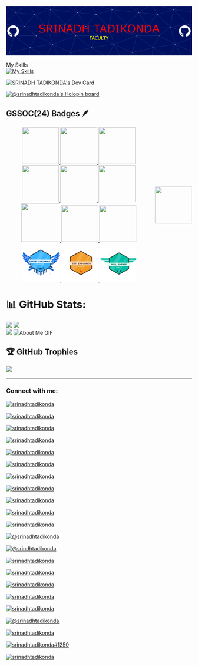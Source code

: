 ![Header](./logo.png)

<!--
**srinadhtadikonda/srinadhtadikonda** is a ✨ _special_ ✨ repository because its `README.md` (this file) appears on your GitHub profile.

Here are some ideas to get you started:

- 🔭 I’m currently working on ...
- 🌱 I’m currently learning ...
- 👯 I’m looking to collaborate on ...
- 🤔 I’m looking for help with ...
- 💬 Ask me about ...
- 📫 How to reach me: ...
- 😄 Pronouns: ...
- ⚡ Fun fact: ...
-->
My Skills<br>
[![My Skills](https://skillicons.dev/icons?i=c,cpp,java,python,django,flask,r,dotnet,html,css,javascript,bootstrap,angular,react,typescript,nodejs,php,mysql,windows,linux,codepen,eclipse,replit,vim,git,github)](https://skillicons.dev)

<a href="https://app.daily.dev/srinadhfaculty"><img src="https://api.daily.dev/devcards/v2/XTcO2bH5N6qBvFFUGmZBy.png?type=default&r=uyo" width="356" alt="SRINADH TADIKONDA's Dev Card"/></a>

[![@srinadhtadikonda's Holopin board](https://holopin.me/srinadhtadikonda)](https://holopin.io/@srinadhtadikonda)


## GSSOC(24) Badges 🪶
<div style='display:flex; align-items:center; gap: 10px;' align='center'><a href="https://gssoc.girlscript.tech/leaderboard">
<img src="https://raw.githubusercontent.com/GSSoC24/Postman-Challenge/main/docs/assets/Postman%20White.png" width="100px" height="100px" />
  <img src="https://raw.githubusercontent.com/GSSoC24/Postman-Challenge/main/docs/assets/1.png" width="100px" height="100px" />
  <img src="https://raw.githubusercontent.com/GSSoC24/Postman-Challenge/main/docs/assets/2.png" width="100px" height="100px" />
  <img src="https://raw.githubusercontent.com/GSSoC24/Postman-Challenge/main/docs/assets/3.png" width="100px" height="100px" />
  <img src="https://raw.githubusercontent.com/GSSoC24/Postman-Challenge/main/docs/assets/4.png" width="100px" height="100px" />
  <img src="https://raw.githubusercontent.com/GSSoC24/Postman-Challenge/main/docs/assets/5.png" width="100px" height="100px" />
  <img src="https://raw.githubusercontent.com/GSSoC24/Postman-Challenge/main/docs/assets/6.png" width="105px" height="105px" />
  <img src="https://raw.githubusercontent.com/GSSoC24/Postman-Challenge/main/docs/assets/7.png" width="100px" height="100px" />
  <img src="https://raw.githubusercontent.com/GSSoC24/Postman-Challenge/main/docs/assets/8.png" width="100px" height="100px" />
  <img src="https://raw.githubusercontent.com/GSSoC24/Contributor/refs/heads/main/assets/Code%20Luminary.png" width="105px" height="105px" />
  <img src="https://raw.githubusercontent.com/GSSoC24/Contributor/refs/heads/main/assets/Git%20Explorer.png" width="100px" height="100px" />
  <img src="https://raw.githubusercontent.com/GSSoC24/Contributor/refs/heads/main/assets/Pull%20Expert.png" width="100px" height="100px" /></a>
  <img src="https://raw.githubusercontent.com/GSSoC24/Hack-Web3Conf/refs/heads/main/assets/Hack-Web3Conf%202024%20Badge%20(2).png" width="100px" height="100px" />
</div>

# 📊 GitHub Stats:
![](https://github-readme-stats.vercel.app/api/top-langs/?username=srinadhtadikonda&theme=radical&border=false&include_all_commits=true&count_private=true&layout=compact)
![](https://github-readme-stats.vercel.app/api?username=srinadhtadikonda&theme=radical&_border=false&include_all_commits=true&count_private=true)<br/>
![](https://github-readme-streak-stats.herokuapp.com/?user=srinadhtadikonda&theme=radical&hide_border=false)
<img src="https://github.com/7oSkaaa/7oSkaaa/blob/main/Images/about_me.gif?raw=true" alt="About Me GIF" width="180px">
<br/>
## 🏆 GitHub Trophies
![](https://github-profile-trophy.vercel.app/?username=srinadhtadikonda&theme=radical&no-frame=false&no-bg=true&margin-w=4)
<!--START_SECTION:waka-->
<hr>

<h3 align="left">Connect with me:</h3>
<p align="left">
<a href="https://codepen.io/srinadhtadikonda" target="blank"><img align="center" src="https://raw.githubusercontent.com/rahuldkjain/github-profile-readme-generator/master/src/images/icons/Social/codepen.svg" alt="srinadhtadikonda" height="30" width="40" /></a>

  
<a href="https://dev.to/srinadhtadikonda" target="blank"><img align="center" src="https://raw.githubusercontent.com/rahuldkjain/github-profile-readme-generator/master/src/images/icons/Social/devto.svg" alt="srinadhtadikonda" height="30" width="40" /></a>


<a href="https://twitter.com/srinadhtadikonda" target="blank"><img align="center" src="https://raw.githubusercontent.com/rahuldkjain/github-profile-readme-generator/master/src/images/icons/Social/twitter.svg" alt="srinadhtadikonda" height="30" width="40" /></a>


<a href="https://linkedin.com/in/srinadhtadikonda" target="blank"><img align="center" src="https://raw.githubusercontent.com/rahuldkjain/github-profile-readme-generator/master/src/images/icons/Social/linked-in-alt.svg" alt="srinadhtadikonda" height="30" width="40" /></a>


<a href="https://stackoverflow.com/users/srinadhtadikonda" target="blank"><img align="center" src="https://raw.githubusercontent.com/rahuldkjain/github-profile-readme-generator/master/src/images/icons/Social/stack-overflow.svg" alt="srinadhtadikonda" height="30" width="40" /></a>

<a href="https://codesandbox.com/srinadhtadikonda" target="blank"><img align="center" src="https://raw.githubusercontent.com/rahuldkjain/github-profile-readme-generator/master/src/images/icons/Social/codesandbox.svg" alt="srinadhtadikonda" height="30" width="40" /></a>

<a href="https://kaggle.com/srinadhfaculty" target="blank"><img align="center" src="https://raw.githubusercontent.com/rahuldkjain/github-profile-readme-generator/master/src/images/icons/Social/kaggle.svg" alt="srinadhtadikonda" height="30" width="40" /></a>

<a href="https://fb.com/srinadhtadikonda" target="blank"><img align="center" src="https://raw.githubusercontent.com/rahuldkjain/github-profile-readme-generator/master/src/images/icons/Social/facebook.svg" alt="srinadhtadikonda" height="30" width="40" /></a>

<a href="https://instagram.com/srinadhtadikonda" target="blank"><img align="center" src="https://raw.githubusercontent.com/rahuldkjain/github-profile-readme-generator/master/src/images/icons/Social/instagram.svg" alt="srinadhtadikonda" height="30" width="40" /></a>

<a href="https://dribbble.com/srinadhtadikonda" target="blank"><img align="center" src="https://raw.githubusercontent.com/rahuldkjain/github-profile-readme-generator/master/src/images/icons/Social/dribbble.svg" alt="srinadhtadikonda" height="30" width="40" /></a>

<a href="https://www.behance.net/srinadhtadikonda" target="blank"><img align="center" src="https://raw.githubusercontent.com/rahuldkjain/github-profile-readme-generator/master/src/images/icons/Social/behance.svg" alt="srinadhtadikonda" height="30" width="40" /></a>

<a href="https://hashnode.com/@srinadhtadikonda" target="blank"><img align="center" src="https://raw.githubusercontent.com/rahuldkjain/github-profile-readme-generator/master/src/images/icons/Social/hashnode.svg" alt="@srinadhtadikonda" height="30" width="40" /></a>

<a href="https://medium.com/@srindhtadikonda" target="blank"><img align="center" src="https://raw.githubusercontent.com/rahuldkjain/github-profile-readme-generator/master/src/images/icons/Social/medium.svg" alt="@srindhtadikonda" height="30" width="40" /></a>

<a href="https://www.youtube.com/@srinadhtadikonda7933" target="blank"><img align="center" src="https://raw.githubusercontent.com/rahuldkjain/github-profile-readme-generator/master/src/images/icons/Social/youtube.svg" alt="srinadhtadikonda" height="30" width="40" /></a>

<a href="https://www.codechef.com/users/srinadhtadikonda" target="blank"><img align="center" src="https://cdn.jsdelivr.net/npm/simple-icons@3.1.0/icons/codechef.svg" alt="srinadhtadikonda" height="30" width="40" /></a>

<a href="https://www.hackerrank.com/srinadhtadikonda" target="blank"><img align="center" src="https://raw.githubusercontent.com/rahuldkjain/github-profile-readme-generator/master/src/images/icons/Social/hackerrank.svg" alt="srinadhtadikonda" height="30" width="40" /></a>

<a href="https://codeforces.com/profile/srinadhtadikonda" target="blank"><img align="center" src="https://raw.githubusercontent.com/rahuldkjain/github-profile-readme-generator/master/src/images/icons/Social/codeforces.svg" alt="srinadhtadikonda" height="30" width="40" /></a>

<a href="https://www.leetcode.com/srinadhtadikonda" target="blank"><img align="center" src="https://raw.githubusercontent.com/rahuldkjain/github-profile-readme-generator/master/src/images/icons/Social/leet-code.svg" alt="srinadhtadikonda" height="30" width="40" /></a>

<a href="https://www.hackerearth.com/@srinadhtadikonda" target="blank"><img align="center" src="https://raw.githubusercontent.com/rahuldkjain/github-profile-readme-generator/master/src/images/icons/Social/hackerearth.svg" alt="@srinadhtadikonda" height="30" width="40" /></a>

<a href="https://www.topcoder.com/members/srinadhtadikonda" target="blank"><img align="center" src="https://raw.githubusercontent.com/rahuldkjain/github-profile-readme-generator/master/src/images/icons/Social/topcoder.svg" alt="srinadhtadikonda" height="30" width="40" /></a>

<a href="https://discord.gg/srinadhtadikonda#1250" target="blank"><img align="center" src="https://raw.githubusercontent.com/rahuldkjain/github-profile-readme-generator/master/src/images/icons/Social/discord.svg" alt="srinadhtadikonda#1250" height="30" width="40" /></a>

<a href="/srinadhtadikonda" target="blank"><img align="center" src="https://raw.githubusercontent.com/rahuldkjain/github-profile-readme-generator/master/src/images/icons/Social/rss.svg" alt="srinadhtadikonda" height="30" width="40" /></a>
</p>
